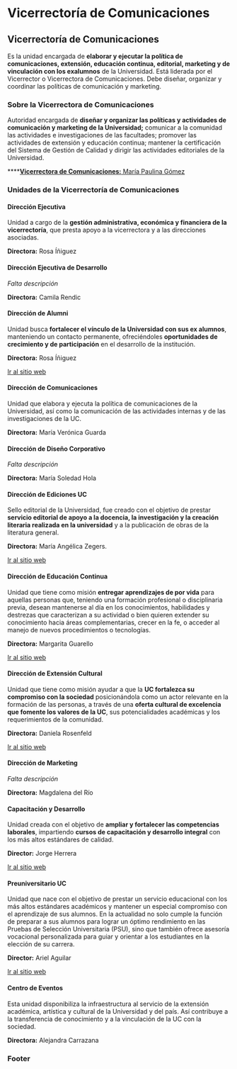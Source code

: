 # Vicerrectoría de Comunicaciones

## Vicerrectoría de Comunicaciones

Es la unidad encargada de **elaborar y ejecutar la política de comunicaciones, extensión, educación continua, editorial, marketing y de vinculación con los exalumnos** de la Universidad. Está liderada por el Vicerrector o Vicerrectora de Comunicaciones. Debe diseñar, organizar y coordinar las políticas de comunicación y marketing.

### Sobre la Vicerrectora de Comunicaciones

Autoridad encargada de **diseñar y organizar las políticas y actividades de comunicación y marketing de la Universidad;** comunicar a la comunidad las actividades e investigaciones de las facultades; promover las actividades de extensión y educación continua; mantener la certificación del Sistema de Gestión de Calidad y dirigir las actividades editoriales de la Universidad.

\*\*\*\*[**Vicerrectora de Comunicaciones:** María Paulina Gómez ](vicerrectora-de-comunicaciones.md)

### Unidades de la Vicerrectoría de Comunicaciones

#### Dirección Ejecutiva

Unidad a cargo de la **gestión administrativa, económica y financiera de la vicerrectoría**, que presta apoyo a la vicerrectora y a las direcciones asociadas.

**Directora:** Rosa Íñiguez

#### Dirección Ejecutiva de Desarrollo

_Falta descripción_

**Directora:** Camila Rendic

#### Dirección de Alumni

Unidad busca **fortalecer el vínculo de la Universidad con sus ex alumnos**, manteniendo un contacto permanente, ofreciéndoles **oportunidades de crecimiento y de participación** en el desarrollo de la institución.

**Directora:** Rosa Íñiguez

[Ir al sitio web](http://alumni.uc.cl/)

#### Dirección de Comunicaciones

Unidad que elabora y ejecuta la política de comunicaciones de la Universidad, así como la comunicación de las actividades internas y de las investigaciones de la UC.

**Directora:** María Verónica Guarda

#### Dirección de Diseño Corporativo

_Falta descripción_

**Directora:** María Soledad Hola

#### Dirección de Ediciones UC

Sello editorial de la Universidad, fue creado con el objetivo de prestar **servicio editorial de apoyo a la docencia, la investigación y la creación literaria realizada en la universidad** y a la publicación de obras de la literatura general.

**Directora:** María Angélica Zegers.

[Ir al sitio web](https://ediciones.uc.cl/)

#### Dirección de Educación Continua

Unidad que tiene como misión **entregar aprendizajes de por vida** para aquellas personas que, teniendo una formación profesional o disciplinaria previa, desean mantenerse al día en los conocimientos, habilidades y destrezas que caracterizan a su actividad o bien quieren extender su conocimiento hacia áreas complementarias, crecer en la fe, o acceder al manejo de nuevos procedimientos o tecnologías.

**Directora:** Margarita Guarello

[Ir al sitio web](http://www.educacioncontinua.uc.cl/)

#### Dirección de Extensión Cultural

Unidad que tiene como misión ayudar a que la **UC fortalezca su compromiso con la sociedad** posicionándola como un actor relevante en la formación de las personas, a través de una **oferta cultural de excelencia que fomente los valores de la UC**, sus potencialidades académicas y los requerimientos de la comunidad.

**Directora:** Daniela Rosenfeld

[Ir al sitio web](http://extension.uc.cl)

#### Dirección de Marketing

_Falta descripción_

**Directora:** Magdalena del Río

#### Capacitación y Desarrollo

Unidad creada con el objetivo de **ampliar y fortalecer las competencias laborales**, impartiendo **cursos de capacitación y desarrollo integral** con los más altos estándares de calidad. 

**Director:** Jorge Herrera

[Ir al sitio web](http://capacitacion.uc.cl/)

#### Preuniversitario UC

Unidad que nace con el objetivo de prestar un servicio educacional con los más altos estándares académicos y mantener un especial compromiso con el aprendizaje de sus alumnos. En la actualidad no solo cumple la función de preparar a sus alumnos para lograr un óptimo rendimiento en las Pruebas de Selección Universitaria \(PSU\), sino que también ofrece asesoría vocacional personalizada para guiar y orientar a los estudiantes en la elección de su carrera.

**Director:** Ariel Aguilar

[Ir al sitio web](http://preuniversitario.uc.cl/)

#### Centro de Eventos

Esta unidad disponibiliza la infraestructura al servicio de  la extensión académica, artística y cultural de la Universidad y del país. Así contribuye a la transferencia de conocimiento y a la vinculación de la UC con la sociedad.

**Directora:** Alejandra Carrazana

### Footer







